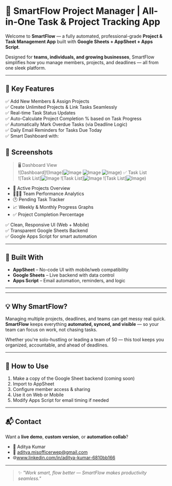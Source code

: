 # 🚀 SmartFlow Project Manager | All-in-One Task & Project Tracking App

Welcome to **SmartFlow** — a fully automated, professional-grade **Project & Task Management App** built with **Google Sheets + AppSheet + Apps Script**.

Designed for **teams, individuals, and growing businesses**, SmartFlow simplifies how you manage members, projects, and deadlines — all from one sleek platform.

---

## 🎯 Key Features

✅ Add New Members & Assign Projects  
✅ Create Unlimited Projects & Link Tasks Seamlessly  
✅ Real-time Task Status Updates  
✅ Auto-Calculate Project Completion % based on Task Progress  
✅ Automatically Mark Overdue Tasks (via Deadline Logic)  
✅ Daily Email Reminders for Tasks Due Today  
✅ Smart Dashboard with:

## 📸 Screenshots

> 🖥️ Dashboard View  
![Dashboard]![Image]![Image](https://github.com/user-attachments/assets/ac9b1ada-c1b9-44cc-9421-2b59a82cd456)[](url)
>![Image](https://github.com/user-attachments/assets/364c5166-722a-4a99-9c36-baefc483c766)[](url)
>![Image](https://github.com/user-attachments/assets/364c5166-722a-4a99-9c36-baefc483c766)[](url))
> ✅ Task List  
![Task List]![Image](https://github.com/user-attachments/assets/7465fbcc-4205-4ea1-96e3-5d07e9f6ce82)[](url)
![Task List]![Image](https://github.com/user-attachments/assets/3d29eae7-afe4-451f-bbb4-26a3ff2d1ed3)[](url)
![Task List]![Image](https://github.com/user-attachments/assets/263ad28b-e5b8-4296-83ea-6eb9f4f7449c)[](url))


- 📌 Active Projects Overview  
- 🧑‍🤝‍🧑 Team Performance Analytics  
- 🕐 Pending Task Tracker  
- 📈 Weekly & Monthly Progress Graphs  
- ✅ Project Completion Percentage  

✅ Clean, Responsive UI (Web + Mobile)  
✅ Transparent Google Sheets Backend  
✅ Google Apps Script for smart automation

---

## 🧱 Built With

- **AppSheet** – No-code UI with mobile/web compatibility  
- **Google Sheets** – Live backend with data control  
- **Apps Script** – Email automation, reminders, and logic

---


---

## 💡 Why SmartFlow?

Managing multiple projects, deadlines, and teams can get messy real quick.  
**SmartFlow** keeps everything **automated, synced, and visible** — so your team can focus on work, not chasing tasks.

Whether you're solo-hustling or leading a team of 50 — this tool keeps you organized, accountable, and ahead of deadlines.

---

## 🚀 How to Use

1. Make a copy of the Google Sheet backend (coming soon)  
2. Import to AppSheet  
3. Configure member access & sharing  
4. Use it on Web or Mobile  
5. Modify Apps Script for email timing if needed

---

## 📬 Contact

Want a **live demo**, **custom version**, or **automation collab**?

- 👤 Aditya Kumar  
- 📧 aditya.misofficerwep@gmail.com  
- 🌐www.linkedin.com/in/aditya-kumar-6810bb166
---

> ✨ *"Work smart, flow better — SmartFlow makes productivity seamless."*



